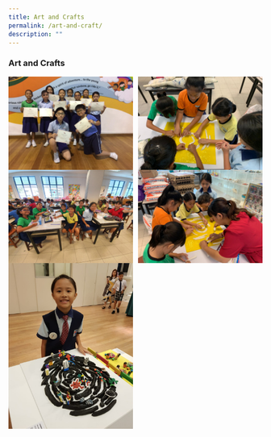 ```yaml
---
title: Art and Crafts
permalink: /art-and-craft/
description: ""
---
```

### **Art and Crafts**
<img src="/images/artncraft1.jpeg" style="width:49%" align=left>
<img src="/images/artncraft2.jpeg" style="width:49%" align=right>

<br><br><br><br>
<br><br><br>

<img src="/images/artncraft3.jpeg" style="width:49%" align=left>
<img src="/images/artncraft4.jpeg" style="width:49%" align=right>

<br><br><br><br>
<br><br><br>

<img src="/images/artncraft5.jpeg" style="width:49%" align=left>
